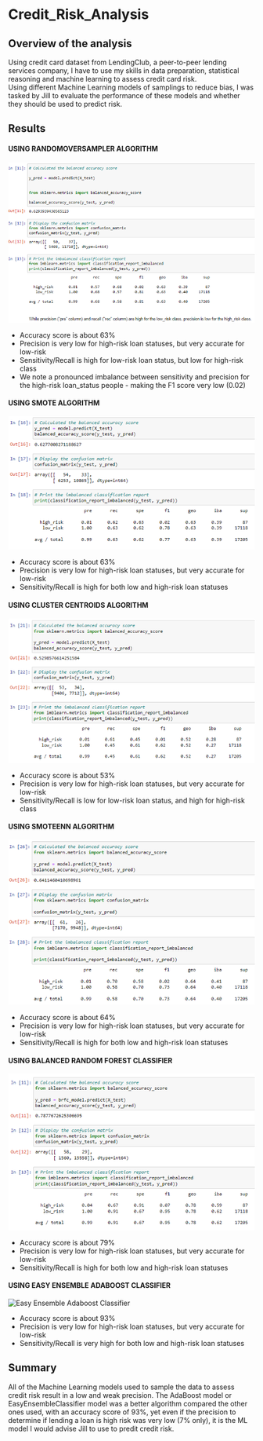 # Credit_Risk_Analysis

## Overview of the analysis
Using credit card dataset from LendingClub, a peer-to-peer lending services company, I have to use my skills in data preparation, statistical reasoning and machine learning to assess credit card risk.  
Using different Machine Learning models of samplings to reduce bias, I was tasked by Jill to evaluate the performance of these models and whether they should be used to predict risk.

## Results
#### USING RANDOMOVERSAMPLER ALGORITHM
![RandomOverSampler](images/randomoversampler.png)

* Accuracy score is about 63%
* Precision is very low for high-risk loan statuses, but very accurate for low-risk
* Sensitivity/Recall is high for low-risk loan status, but low for high-risk class
* We note a pronounced imbalance between sensitivity and precision for the high-risk loan_status people - making the F1 score very low (0.02)

#### USING SMOTE ALGORITHM
![SMOTE](images/smote.png)

* Accuracy score is about 63%
* Precision is very low for high-risk loan statuses, but very accurate for low-risk
* Sensitivity/Recall is high for both low and high-risk loan statuses

#### USING CLUSTER CENTROIDS ALGORITHM
![Cluster Centroids](images/clustercentroids.png)

* Accuracy score is about 53%
* Precision is very low for high-risk loan statuses, but very accurate for low-risk
* Sensitivity/Recall is low for low-risk loan status, and high for high-risk class

#### USING SMOTEENN ALGORITHM
![SMOTEENN](images/smoteenn.png)

* Accuracy score is about 64%
* Precision is very low for high-risk loan statuses, but very accurate for low-risk
* Sensitivity/Recall is high for both low and high-risk loan statuses

#### USING BALANCED RANDOM FOREST CLASSIFIER
![Balanced Random Forest Classifier](images/balancedrandomforestclassifier.png)

* Accuracy score is about 79%
* Precision is very low for high-risk loan statuses, but very accurate for low-risk
* Sensitivity/Recall is high for both low and high-risk loan statuses

#### USING EASY ENSEMBLE ADABOOST CLASSIFIER
![Easy Ensemble Adaboost Classifier](images/adaboostclassifier.png)

* Accuracy score is about 93%
* Precision is very low for high-risk loan statuses, but very accurate for low-risk
* Sensitivity/Recall is very high for both low and high-risk loan statuses

## Summary
All of the Machine Learning models used to sample the data to assess credit risk result in a low and weak precision. The AdaBoost model or EasyEnsembleClassifier model was a better algorithm compared the other ones used, with an accuracy score of 93%, yet even if the precision to determine if lending a loan is high risk was very low (7% only), it is the ML model I would advise Jill to use to predit credit risk.

